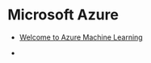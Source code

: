 # Microsoft Azure

- [Welcome to Azure Machine Learning](https://studio.azureml.net/)


- [](https://azure.microsoft.com/en-us/services/event-hubs/)

